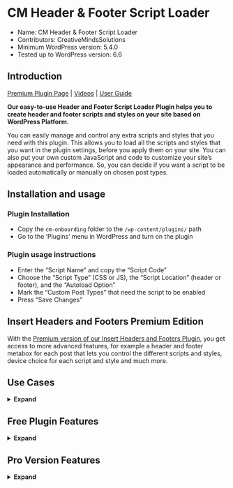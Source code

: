 # CM Header & Footer Script Loader

* Name: CM Header & Footer Script Loader
* Contributors: CreativeMindsSolutions
* Minimum WordPress version: 5.4.0
* Tested up to WordPress version: 6.6

## Introduction

[Premium Plugin Page](https://www.cminds.com/wordpress-plugins-library/wordpress-header-and-footer-script-loader-plugin/) | [Videos](https://www.videolessonsplugin.com/video-lesson/lesson/header-footer-script-loader-plugin/)  | [User Guide](https://creativeminds.helpscoutdocs.com/category/452-header-and-footer-script-loader) 

**Our easy-to-use Header and Footer Script Loader Plugin helps you to create header and footer scripts and styles on your site based on WordPress Platform.**

You can easily manage and control any extra scripts and styles that you need with this plugin. This allows you to load all the scripts and styles that you want in the plugin settings, before you apply them on your site. You can also put your own custom JavaScript and code to customize your site’s appearance and performance. So, you can decide if you want a script to be loaded automatically or manually on chosen post types.

## Installation and usage

### Plugin Installation

* Copy the `cm-onboarding` folder to the `/wp-content/plugins/` path
* Go to the ‘Plugins’ menu in WordPress and turn on the plugin

### Plugin usage instructions

* Enter the “Script Name” and copy the “Script Code”
* Choose the “Script Type” (CSS or JS), the “Script Location” (header or footer), and the “Autoload Option”
* Mark the “Custom Post Types” that need the script to be enabled
* Press “Save Changes”

## Insert Headers and Footers Premium Edition

With the [Premium version of our Insert Headers and Footers Plugin](https://www.cminds.com/wordpress-plugins-library/wordpress-header-and-footer-script-loader-plugin/), you get access to more advanced features, for example a header and footer metabox for each post that lets you control the different scripts and styles, device choice for each script and style and much more.

## Use Cases 

<details><summary> <b>Expand</b> </summary>

* **Change Site Scripts** – Easily change or update different scripts and styles on your WordPress site
* **Loading Per Post Option** – Choose which scripts and styles to load on certain posts or custom post types
* **Lower Script Load** – Decrease the number of scripts loaded on the site
* **Script for Certain Posts or URL Pattern** (premium plugin) – Choose which scripts to load on a certain URL or URL pattern
* **Script for Different Devices** (premium plugin) – Load script on a Mobile or Desktop or both

</details>

## Free Plugin Features

<details><summary> <b>Expand</b> </summary>

* Change as many scripts and styles as you need
* Choose what scripts will be loaded on header or footer
* Choose what scripts will be loaded on specific posts or pages

</details>

## Pro Version Features

<details><summary> <b>Expand</b> </summary>

> [Pro Version Detailed Features List](https://www.cminds.com/wordpress-plugins-library/wordpress-header-and-footer-script-loader-plugin/)

* Enable support for unique post types
* Facilitate the loading of scripts on custom posts
* Direct scripts and styles towards a particular group of posts, determined by post type
* Manage the loading of scripts on individual posts via a metabox
* Bypass the global setting for a specific style or script, and make a decision on whether to upload the script
* Aim the script at a URL or a set of URLs
* Specify the device type for each script: desktop only, mobile only, or both
* Incorporate custom headers and modify scripts in the headers or footers

</details>
